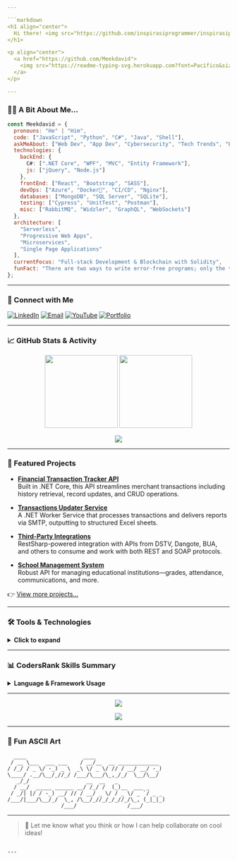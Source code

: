 ```yaml
---

```markdown
<h1 align="center">
  Hi there! <img src="https://github.com/inspirasiprogrammer/inspirasiprogrammer/blob/main/wave.gif" width="40px"/>
</h1>

<p align="center">
  <a href="https://github.com/Meekdavid">
    <img src="https://readme-typing-svg.herokuapp.com?font=Pacifico&size=30&pause=1000&color=58A6FF&center=true&vCenter=true&width=750&lines=Welcome+to+my+Digital+Workspace;4%2B+Years+of+Coding+Experience;Agile+Development+Expert;Always+Learning+New+Tech!" alt="Typing SVG" />
  </a>
</p>

---
```


### 🧑‍💻 A Bit About Me...

```javascript
const Meekdavid = {
  pronouns: "He" | "Him",
  code: ["JavaScript", "Python", "C#", "Java", "Shell"],
  askMeAbout: ["Web Dev", "App Dev", "Cybersecurity", "Tech Trends", "Engineering"],
  technologies: {
    backEnd: {
      C#: [".NET Core", "WPF", "MVC", "Entity Framework"],
      js: ["jQuery", "Node.js"]
    },
    frontEnd: ["React", "Bootstrap", "SASS"],
    devOps: ["Azure", "Docker🐳", "CI/CD", "Nginx"],
    databases: ["MongoDB", "SQL Server", "SQLite"],
    testing: ["Cypress", "UnitTest", "Postman"],
    misc: ["RabbitMQ", "Widzler", "GraphQL", "WebSockets"]
  },
  architecture: [
    "Serverless",
    "Progressive Web Apps",
    "Microservices",
    "Single Page Applications"
  ],
  currentFocus: "Full-stack Development & Blockchain with Solidity",
  funFact: "There are two ways to write error-free programs; only the third one works 😉"
};
```

---

### 🔗 Connect with Me

<p>
  <a href="https://www.linkedin.com/in/david-mboko-25bb9019b/"><img alt="LinkedIn" src="https://img.shields.io/badge/LinkedIn-blue?logo=linkedin&style=for-the-badge"></a>
  <a href="mailto:meekdavid6502@gmail.com"><img alt="Email" src="https://img.shields.io/badge/Email-D14836?logo=gmail&logoColor=white&style=for-the-badge"></a>
  <a href="https://www.youtube.com/@davidmboko6502/featured"><img alt="YouTube" src="https://img.shields.io/badge/YouTube-red?logo=youtube&style=for-the-badge"></a>
  <a href="https://aksu.academia.edu/DavidMboko"><img alt="Portfolio" src="https://img.shields.io/badge/Portfolio-000?style=for-the-badge&logo=academia&logoColor=white"></a>
</p>

---

### 📈 GitHub Stats & Activity

<p align="center">
  <img src="https://github-readme-stats.vercel.app/api?username=Meekdavid&show_icons=true&theme=tokyonight&hide_title=true" height="165"/>
  <img src="https://github-readme-stats.vercel.app/api/top-langs/?username=Meekdavid&layout=compact&theme=tokyonight" height="165"/>
</p>

<p align="center">
  <img src="https://github-readme-streak-stats.herokuapp.com?user=Meekdavid&theme=tokyonight" />
</p>

---

### 🚀 Featured Projects

- **[Financial Transaction Tracker API](https://github.com/Meekdavid/Financial-Transaction-Tracker-API)**  
  Built in .NET Core, this API streamlines merchant transactions including history retrieval, record updates, and CRUD operations.

- **[Transactions Updater Service](https://github.com/Meekdavid/Transactions-Updater-Service)**  
  A .NET Worker Service that processes transactions and delivers reports via SMTP, outputting to structured Excel sheets.

- **[Third-Party Integrations](https://github.com/Meekdavid/Third-Party-Integrations)**  
  RestSharp-powered integration with APIs from DSTV, Dangote, BUA, and others to consume and work with both REST and SOAP protocols.

- **[School Management System](https://github.com/Meekdavid/School-Management-System)**  
  Robust API for managing educational institutions—grades, attendance, communications, and more.

👉 [View more projects...](https://github.com/Meekdavid?tab=repositories&q=&type=source&sort=stargazers)

---

### 🛠️ Tools & Technologies

<details>
<summary><b>Click to expand</b></summary>
<br/>
<p align="center">
  <img src="https://skillicons.dev/icons?i=js,ts,react,python,java,dotnet,docker,azure,nginx,linux,git,graphql,mongodb,mysql,postgres,sqlite,nodejs,html,css,sass,bootstrap" />
</p>
</details>

---

### 📊 CodersRank Skills Summary

<details>
<summary><b>Language & Framework Usage</b></summary>
<br/>
<a href="https://profile.codersrank.io/user/gautamkrishnar/">
  <img src="http://cr-skills-chart-widget.azurewebsites.net/api/api?username=gautamkrishnar&padding=30&skills=c,C%23,go,html,json,javascript,mysql,pandas,python,shell,typescript" />
</a>
</details>

---

<p align="center">
  <img src="https://capsule-render.vercel.app/api?type=waving&color=gradient&height=200&section=footer&text=Thank%20You%20For%20Visiting!&fontSize=35&fontAlign=75&fontAlignY=40" />
</p>

<p align="center">
  <img src="https://profile-counter.glitch.me/Meekdavid/count.svg" />
</p>

---

### 🧩 Fun ASCII Art

```text
  ____                  ____                      
 / __ \___  ___ ___    / __/__  __ _____________  
/ /_/ / _ \/ -_) _ \  _\ \/ _ \/ // / __/ __/ -_) 
\____/ .__/\__/_//_/ /___/\___/\_,_/_/  \__/\__/  
   _/_/                  __  __   _               
  / __/  _____ ______ __/ /_/ /  (_)__  ___ _     
 / _/| |/ / -_) __/ // / __/ _ \/ / _ \/ _ `/ _ _ 
/___/|___/\__/_/  \_, /\__/_//_/_/_//_/\_, (_|_|_)
                 /___/                /___/       
```

---

> 💬 Let me know what you think or how I can help collaborate on cool ideas!
```

---
